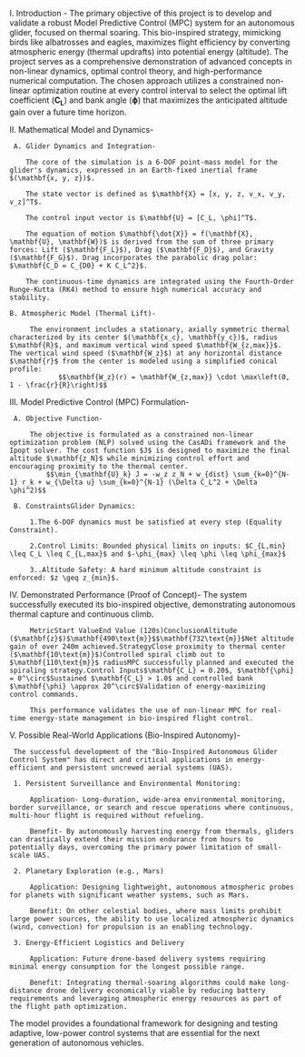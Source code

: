 I. Introduction -
        The primary objective of this project is to develop and validate a robust Model Predictive Control (MPC) system for an autonomous glider, focused on thermal soaring. This bio-inspired strategy, mimicking birds like albatrosses and eagles, maximizes flight efficiency by converting atmospheric energy (thermal updrafts) into potential energy (altitude). The project serves as a comprehensive demonstration of advanced concepts in non-linear dynamics, optimal control theory, and high-performance numerical computation.
        The chosen approach utilizes a constrained non-linear optimization routine at every control interval to select the optimal lift coefficient ($\mathbf{C_L}$) and bank angle ($\mathbf{\phi}$) that maximizes the anticipated altitude gain over a future time horizon.

II. Mathematical Model and Dynamics-

     A. Glider Dynamics and Integration-
        
        The core of the simulation is a 6-DOF point-mass model for the glider's dynamics, expressed in an Earth-fixed inertial frame $(\mathbf{x, y, z})$.
        
        The state vector is defined as $\mathbf{X} = [x, y, z, v_x, v_y, v_z]^T$.
        
        The control input vector is $\mathbf{U} = [C_L, \phi]^T$.
        
        The equation of motion $\mathbf{\dot{X}} = f(\mathbf{X}, \mathbf{U}, \mathbf{W})$ is derived from the sum of three primary forces: Lift ($\mathbf{F_L}$), Drag ($\mathbf{F_D}$), and Gravity ($\mathbf{F_G}$). Drag incorporates the parabolic drag polar: $\mathbf{C_D = C_{D0} + K C_L^2}$.
        
        The continuous-time dynamics are integrated using the Fourth-Order Runge-Kutta (RK4) method to ensure high numerical accuracy and stability.
        
    B. Atmospheric Model (Thermal Lift)-
    
         The environment includes a stationary, axially symmetric thermal characterized by its center $(\mathbf{x_c}, \mathbf{y_c})$, radius $\mathbf{R}$, and maximum vertical wind speed $\mathbf{W_{z,max}}$. The vertical wind speed ($\mathbf{W_z}$) at any horizontal distance $\mathbf{r}$ from the center is modeled using a simplified conical profile:
                $$\mathbf{W_z}(r) = \mathbf{W_{z,max}} \cdot \max\left(0, 1 - \frac{r}{R}\right)$$
III. Model Predictive Control (MPC) Formulation-

     A. Objective Function-
     
         The objective is formulated as a constrained non-linear optimization problem (NLP) solved using the CasADi framework and the Ipopt solver. The cost function $J$ is designed to maximize the final altitude $\mathbf{z_N}$ while minimizing control effort and encouraging proximity to the thermal center.
             $$\min_{\mathbf{U}_k} J = -w_z z_N + w_{dist} \sum_{k=0}^{N-1} r_k + w_{\Delta u} \sum_{k=0}^{N-1} (\Delta C_L^2 + \Delta \phi^2)$$

     B. ConstraintsGlider Dynamics:

         1.The 6-DOF dynamics must be satisfied at every step (Equality Constraint).
        
         2.Control Limits: Bounded physical limits on inputs: $C_{L,min} \leq C_L \leq C_{L,max}$ and $-\phi_{max} \leq \phi \leq \phi_{max}$
        
         3..Altitude Safety: A hard minimum altitude constraint is enforced: $z \geq z_{min}$.
         
IV. Demonstrated Performance (Proof of Concept)-
     The system successfully executed its bio-inspired objective, demonstrating autonomous thermal capture and continuous climb.  
         
         MetricStart ValueEnd Value (120s)ConclusionAltitude ($\mathbf{z}$)$\mathbf{490\text{m}}$$\mathbf{732\text{m}}$Net altitude gain of over 240m achieved.StrategyClose proximity to thermal center ($\mathbf{10\text{m}}$)Controlled spiral climb out to $\mathbf{110\text{m}}$ radiusMPC successfully planned and executed the spiraling strategy.Control Inputs$\mathbf{C_L} = 0.20$, $\mathbf{\phi} = 0^\circ$Sustained $\mathbf{C_L} > 1.0$ and controlled bank $\mathbf{\phi} \approx 20^\circ$Validation of energy-maximizing control commands.
          
         This performance validates the use of non-linear MPC for real-time energy-state management in bio-inspired flight control.
         
V. Possible Real-World Applications (Bio-Inspired Autonomy)-
 
     The successful development of the "Bio-Inspired Autonomous Glider Control System" has direct and critical applications in energy-efficient and persistent uncrewed aerial systems (UAS).
      
     1. Persistent Surveillance and Environmental Monitoring: 
         
         Application- Long-duration, wide-area environmental monitoring, border surveillance, or search and rescue operations where continuous, multi-hour flight is required without refueling.
         
         Benefit- By autonomously harvesting energy from thermals, gliders can drastically extend their mission endurance from hours to potentially days, overcoming the primary power limitation of small-scale UAS.
         
     2. Planetary Exploration (e.g., Mars)
     
         Application: Designing lightweight, autonomous atmospheric probes for planets with significant weather systems, such as Mars.
         
         Benefit: On other celestial bodies, where mass limits prohibit large power sources, the ability to use localized atmospheric dynamics (wind, convection) for propulsion is an enabling technology.
         
     3. Energy-Efficient Logistics and Delivery
     
         Application: Future drone-based delivery systems requiring minimal energy consumption for the longest possible range.
         
         Benefit: Integrating thermal-soaring algorithms could make long-distance drone delivery economically viable by reducing battery requirements and leveraging atmospheric energy resources as part of the flight path optimization.

The model provides a foundational framework for designing and testing adaptive, low-power control systems that are essential for the next generation of autonomous vehicles.